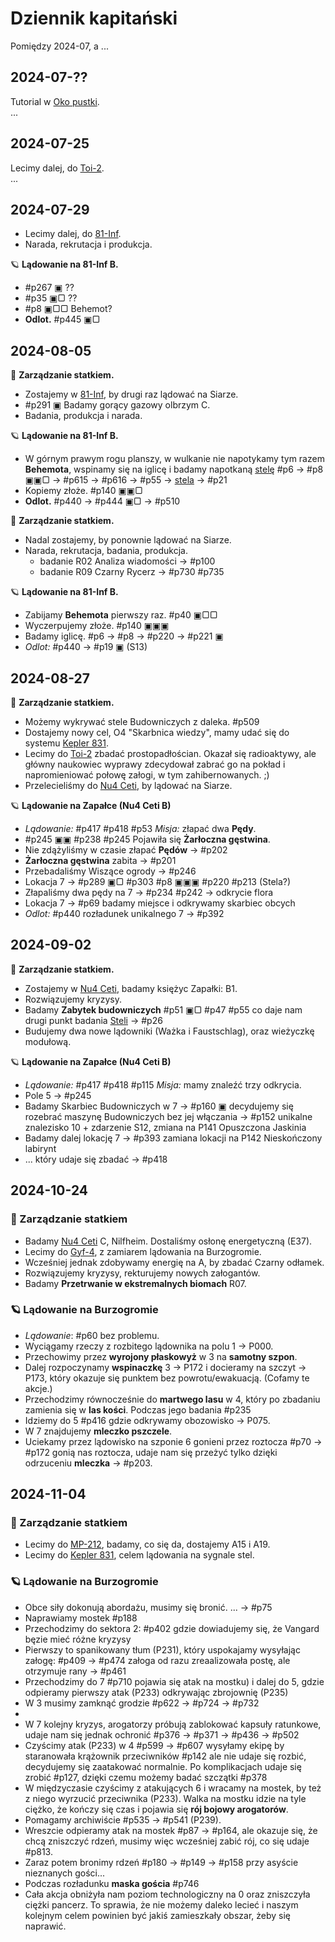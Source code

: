# Dziennik kapitański

Pomiędzy 2024-07, a ...

## 2024-07-??

Tutorial w [Oko pustki](oko-pustki.md).  
...

## 2024-07-25

Lecimy dalej, do [Toi-2](toi-2.md).  
...

## 2024-07-29

- Lecimy dalej, do [81-Inf](81-Inf.md).
- Narada, rekrutacja i produkcja.

🪐 **Lądowanie na 81-Inf B.**

- #p267 ▣ ??
- #p35 ▣▢ ??
- #p8 ▣▢▢ Behemot?
- **Odlot.** #p445 ▣▢

## 2024-08-05

🚀 **Zarządzanie statkiem.**

- Zostajemy w [81-Inf](81-Inf.md), by drugi raz lądować na Siarze.
- #p291 ▣ Badamy gorący gazowy olbrzym C.
- Badania, produkcja i narada.

🪐 **Lądowanie na 81-Inf B.**

- W górnym prawym rogu planszy, w wulkanie nie napotykamy tym razem
  **Behemota**, wspinamy się na iglicę i badamy napotkaną [stelę](stele.md) #p6
  -> #p8 ▣▣▢ -> #p615 -> #p616 -> #p55 -> [stela](./stele.md) -> #p21
- Kopiemy złoże. #p140 ▣▣▢
- **Odlot.** #p440 -> #p444 ▣▢ -> #p510

🚀 **Zarządzanie statkiem.**

- Nadal zostajemy, by ponownie lądować na Siarze.
- Narada, rekrutacja, badania, produkcja.
  - badanie R02 Analiza wiadomości -> #p100
  - badanie R09 Czarny Rycerz -> #p730 #p735

🪐 **Lądowanie na 81-Inf B.**

- Zabijamy **Behemota** pierwszy raz. #p40 ▣▢▢
- Wyczerpujemy złoże. #p140 ▣▣▣
- Badamy iglicę. #p6 -> #p8 -> #p220 -> #p221 ▣
- _Odlot:_ #p440 -> #p19 ▣ (S13)

## 2024-08-27

🚀 **Zarządzanie statkiem.**

- Możemy wykrywać stele Budowniczych z daleka. #p509
- Dostajemy nowy cel, O4 "Skarbnica wiedzy", mamy udać się do systemu
  [Kepler 831](Kepler-831.md).
- Lecimy do [Toi-2](Toi-2.md) zbadać prostopadłościan. Okazał się radioaktywy,
  ale główny naukowiec wyprawy zdecydował zabrać go na pokład i napromieniować
  połowę załogi, w tym zahibernowanych. ;)
- Przelecieliśmy do [Nu4 Ceti](Nu4-Ceti.md), by lądować na Siarze.

🪐 **Lądowanie na Zapałce (Nu4 Ceti B)**

- _Lądowanie:_ #p417 #p418 #p53 _Misja:_ złapać dwa **Pędy**.
- #p245 ▣▣ #p238 #p245 Pojawiła się **Żarłoczna gęstwina**.
- Nie zdążyliśmy w czasie złapać **Pędów** -> #p202
- **Żarłoczna gęstwina** zabita -> #p201
- Przebadaliśmy Wiszące ogrody -> #p246
- Lokacja 7 -> #p289 ▣▢ #p303 #p8 ▣▣▣ #p220 #p213 (Stela?)
- Złapaliśmy dwa pędy na 7 -> #p234 #p242 -> odkrycie flora
- Lokacja 7 -> #p69 badamy miejsce i odkrywamy skarbiec obcych
- _Odlot:_ #p440 rozładunek unikalnego 7 -> #p392

## 2024-09-02

🚀 **Zarządzanie statkiem.**

- Zostajemy w [Nu4 Ceti](Nu4-Ceti.md), badamy księżyc Zapałki: B1.
- Rozwiązujemy kryzysy.
- Badamy **Zabytek budowniczych** #p51 ▣▢ #p47 #p55 co daje nam drugi punkt
  badania [Steli](stele.md) -> #p26
- Budujemy dwa nowe lądowniki (Ważka i Faustschlag), oraz wieżyczkę modułową.

🪐 **Lądowanie na Zapałce (Nu4 Ceti B)**

- _Lądowanie:_ #p417 #p418 #p115 _Misja:_ mamy znaleźć trzy odkrycia.
- Pole 5 -> #p245
- Badamy Skarbiec Budowniczych w 7 -> #p160 ▣ decydujemy się rozebrać maszynę
  Budowniczych bez jej włączania -> #p152 unikalne znalezisko 10 + zdarzenie
  S12, zmiana na P141 Opuszczona Jaskinia
- Badamy dalej lokację 7 -> #p393 zamiana lokacji na P142 Nieskończony labirynt
- ... który udaje się zbadać -> #p418

## 2024-10-24

### 🚀 Zarządzanie statkiem

- Badamy [Nu4 Ceti](Nu4-Ceti.md) C, Nilfheim. Dostaliśmy osłonę energetyczną
  (E37).
- Lecimy do [Gyf-4](gyf-4.md), z zamiarem lądowania na Burzogromie.
- Wcześniej jednak zdobywamy energię na A, by zbadać Czarny odłamek.
- Rozwiązujemy kryzysy, rekturujemy nowych załogantów.
- Badamy **Przetrwanie w ekstremalnych biomach** R07.

### 🪐 Lądowanie na Burzogromie

- _Lądowanie_: #p60 bez problemu.
- Wyciągamy rzeczy z rozbitego lądownika na polu 1 -> P000.
- Przechowimy przez **wyrojony płaskowyż** w 3 na **samotny szpon**.
- Dalej rozpoczynamy **wspinaczkę** 3 -> P172 i docieramy na szczyt -> P173,
  który okazuje się punktem bez powrotu/ewakuacją. (Cofamy te akcje.)
- Przechodzimy równocześnie do **martwego lasu** w 4, który po zbadaniu zamienia
  się w **las kości**. Podczas jego badania #p235
- Idziemy do 5 #p416 gdzie odkrywamy obozowisko -> P075.
- W 7 znajdujemy **mleczko pszczele**.
- Uciekamy przez lądowisko na szponie 6 gonieni przez roztocza #p70 -> #p172
  gonią nas roztocza, udaje nam się przeżyć tylko dzięki odrzuceniu **mleczka**
  -> #p203.

## 2024-11-04

### 🚀 Zarządzanie statkiem

- Lecimy do [MP-212](mp-212.md), badamy, co się da, dostajemy A15 i A19.
- Lecimy do [Kepler 831](kepler_831.md), celem lądowania na sygnale stel.

### 🪐 Lądowanie na Burzogromie

- Obce siły dokonują abordażu, musimy się bronić. ... -> #p75
- Naprawiamy mostek #p188
- Przechodzimy do sektora 2: #p402 gdzie dowiadujemy się, że Vangard bęzie mieć
  różne kryzysy
- Pierwszy to spanikowany tłum (P231), który uspokajamy wysyłając załogę: #p409
  -> #p474 załoga od razu zreaalizowała postę, ale otrzymuje rany -> #p461
- Przechodzimy do 7 #p710 pojawia się atak na mostku) i dalej do 5, gdzie
  odpieramy pierwszy atak (P233) odkrywając zbrojownię (P235)
- W 3 musimy zamknąć grodzie #p622 -> #p724 -> #p732
-
- W 7 kolejny kryzys, arogatorzy próbują zablokować kapsuły ratunkowe, udaje nam
  się jednak ochronić #p376 -> #p371 -> #p436 -> #p502
- Czyścimy atak (P233) w 4 #p599 -> #p607 wysyłamy ekipę by staranowała
  krążownik przeciwników #p142 ale nie udaje się rozbić, decydujemy się
  zaatakować normalnie. Po komplikacjach udaje się zrobić #p127, dzięki czemu
  możemy badać szczątki #p378
- W międzyczasie czyścimy z atakujących 6 i wracamy na mostek, by też z niego
  wyrzucić przeciwnika (P233). Walka na mostku idzie na tyle ciężko, że kończy
  się czas i pojawia się **rój bojowy arogatorów**.
- Pomagamy archiwiście #p535 -> #p541 (P239).
- Wreszcie odpieramy atak na mostek #p87 -> #p164, ale okazuje się, że chcą
  zniszczyć rdzeń, musimy więc wcześniej zabić rój, co się udaje #p813.
- Zaraz potem bronimy rdzeń #p180 -> #p149 -> #p158 przy asyście nieznanych
  gości...
- Podczas rozładunku **maska gościa** #p746
- Cała akcja obniżyła nam poziom technologiczny na 0 oraz zniszczyła ciężki
  pancerz. To sprawia, że nie możemy daleko lecieć i naszym kolejnym celem
  powinien być jakiś zamieszkały obszar, żeby się naprawić.
